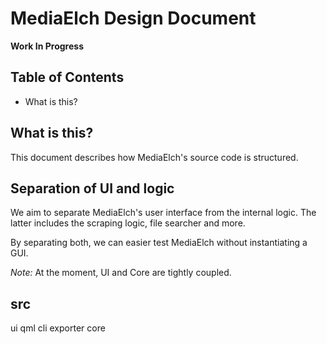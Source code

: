 # MediaElch Design Document

**Work In Progress**

## Table of Contents

 - What is this?


## What is this?

This document describes how MediaElch's source code is structured.

## Separation of UI and logic

We aim to separate MediaElch's user interface from the internal logic.
The latter includes the scraping logic, file searcher and more.

By separating both, we can easier test MediaElch without instantiating a GUI.

_Note:_ At the moment, UI and Core are tightly coupled.

## src
  ui
  qml
  cli
  exporter
  core
